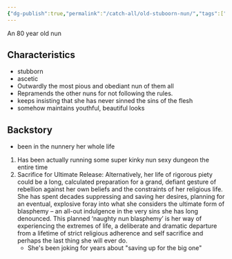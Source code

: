 ```yaml
---
{"dg-publish":true,"permalink":"/catch-all/old-stuboorn-nun/","tags":["character","story","Nunsploitation"],"updated":"2023-11-30T14:12:36.137-07:00"}
---
```


An 80 year old nun 
## Characteristics
- stubborn
- ascetic 
- Outwardly the most pious and obediant nun of them all
- Repramends the other nuns for not following the rules.  
- keeps insisting that she has never sinned the sins of the flesh
- somehow maintains youthful, beautiful looks

## Backstory
- been in the nunnery her whole life

1. Has been actually running some super kinky nun sexy dungeon the entire time
2.  Sacrifice for Ultimate Release: Alternatively, her life of rigorous piety could be a long, calculated preparation for a grand, defiant gesture of rebellion against her own beliefs and the constraints of her religious life. She has spent decades suppressing and saving her desires, planning for an eventual, explosive foray into what she considers the ultimate form of blasphemy – an all-out indulgence in the very sins she has long denounced. This planned ‘naughty nun blasphemy’ is her way of experiencing the extremes of life, a deliberate and dramatic departure from a lifetime of strict religious adherence and self sacrifice and perhaps the last thing she will ever do. 
	- She's been joking for years about "saving up for the big one"